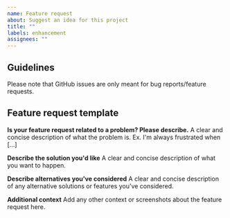 ```yaml
---
name: Feature request
about: Suggest an idea for this project
title: ""
labels: enhancement
assignees: ""
---
```


## Guidelines

Please note that GitHub issues are only meant for bug reports/feature requests.

## Feature request template

**Is your feature request related to a problem? Please describe.**
A clear and concise description of what the problem is. Ex. I'm always frustrated when [...]

**Describe the solution you'd like**
A clear and concise description of what you want to happen.

**Describe alternatives you've considered**
A clear and concise description of any alternative solutions or features you've considered.

**Additional context**
Add any other context or screenshots about the feature request here.
